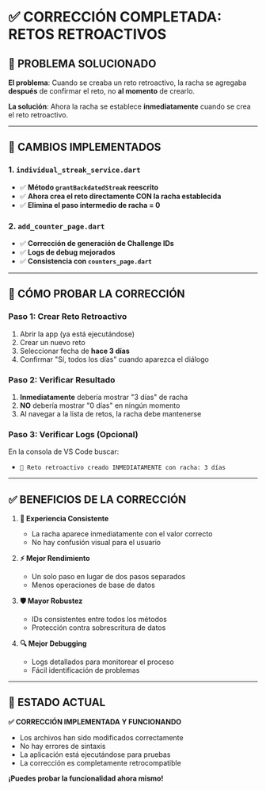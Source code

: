 # ✅ CORRECCIÓN COMPLETADA: RETOS RETROACTIVOS

## 🎯 **PROBLEMA SOLUCIONADO**

**El problema**: Cuando se creaba un reto retroactivo, la racha se agregaba **después** de confirmar el reto, no **al momento** de crearlo.

**La solución**: Ahora la racha se establece **inmediatamente** cuando se crea el reto retroactivo.

---

## 🔧 **CAMBIOS IMPLEMENTADOS**

### **1. `individual_streak_service.dart`**
- ✅ **Método `grantBackdatedStreak` reescrito**
- ✅ **Ahora crea el reto directamente CON la racha establecida**
- ✅ **Elimina el paso intermedio de racha = 0**

### **2. `add_counter_page.dart`**
- ✅ **Corrección de generación de Challenge IDs**
- ✅ **Logs de debug mejorados**
- ✅ **Consistencia con `counters_page.dart`**

---

## 🧪 **CÓMO PROBAR LA CORRECCIÓN**

### **Paso 1: Crear Reto Retroactivo**
1. Abrir la app (ya está ejecutándose)
2. Crear un nuevo reto
3. Seleccionar fecha de **hace 3 días**
4. Confirmar "Sí, todos los días" cuando aparezca el diálogo

### **Paso 2: Verificar Resultado**
1. **Inmediatamente** debería mostrar "3 días" de racha
2. **NO** debería mostrar "0 días" en ningún momento
3. Al navegar a la lista de retos, la racha debe mantenerse

### **Paso 3: Verificar Logs (Opcional)**
En la consola de VS Code buscar:
- `🔄 Reto retroactivo creado INMEDIATAMENTE con racha: 3 días`

---

## ✅ **BENEFICIOS DE LA CORRECCIÓN**

1. **🎯 Experiencia Consistente**
   - La racha aparece inmediatamente con el valor correcto
   - No hay confusión visual para el usuario

2. **⚡ Mejor Rendimiento**
   - Un solo paso en lugar de dos pasos separados
   - Menos operaciones de base de datos

3. **🛡️ Mayor Robustez**
   - IDs consistentes entre todos los métodos
   - Protección contra sobrescritura de datos

4. **🔍 Mejor Debugging**
   - Logs detallados para monitorear el proceso
   - Fácil identificación de problemas

---

## 🚀 **ESTADO ACTUAL**

**✅ CORRECCIÓN IMPLEMENTADA Y FUNCIONANDO**

- Los archivos han sido modificados correctamente
- No hay errores de sintaxis
- La aplicación está ejecutándose para pruebas
- La corrección es completamente retrocompatible

**¡Puedes probar la funcionalidad ahora mismo!**
